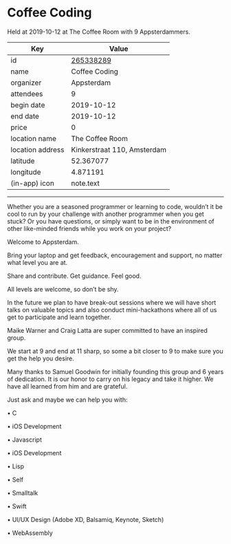 # Coffee Coding
Held at 2019-10-12 at The Coffee Room with 9 Appsterdammers.
        
|Key|Value
|---|---|
|id|[265338289](https://www.meetup.com/appsterdam/events/265338289/)|
|name|Coffee Coding|
|organizer|Appsterdam|
|attendees|9|
|begin date|2019-10-12|
|end date|2019-10-12|
|price|0|
|location name|The Coffee Room|
|location address|Kinkerstraat 110, Amsterdam|
|latitude|52.367077|
|longitude|4.871191|
|(in-app) icon|note.text|

---

Whether you are a seasoned programmer or learning to code, wouldn’t it be cool to run by your challenge with another programmer when you get stuck? Or you have questions, or simply want to be in the environment of other like-minded friends while you work on your project?

Welcome to Appsterdam.

Bring your laptop and get feedback, encouragement and support, no matter what level you are at.

Share and contribute. Get guidance. Feel good.

All levels are welcome, so don’t be shy.

In the future we plan to have break-out sessions where we will have short talks on valuable topics and also conduct mini-hackathons where all of us get to participate and learn together.

Maike Warner and Craig Latta are super committed to have an inspired group.

We start at 9 and end at 11 sharp, so some a bit closer to 9 to make sure you get the help you desire.

Many thanks to Samuel Goodwin for initially founding this group and 6 years of dedication. It is our honor to carry on his legacy and take it higher. We have all learned from him and are grateful.

Just ask and maybe we can help you with:

• C

• iOS Development

• Javascript

• iOS Development

• Lisp

• Self

• Smalltalk

• Swift

• UI/UX Design (Adobe XD, Balsamiq, Keynote, Sketch)

• WebAssembly


